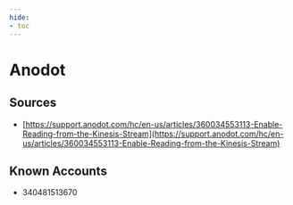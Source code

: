 ```yaml
---
hide:
- toc
---
```


# Anodot

## Sources

*   [https://support.anodot.com/hc/en-us/articles/360034553113-Enable-Reading-from-the-Kinesis-Stream](https://support.anodot.com/hc/en-us/articles/360034553113-Enable-Reading-from-the-Kinesis-Stream)

## Known Accounts

*   340481513670